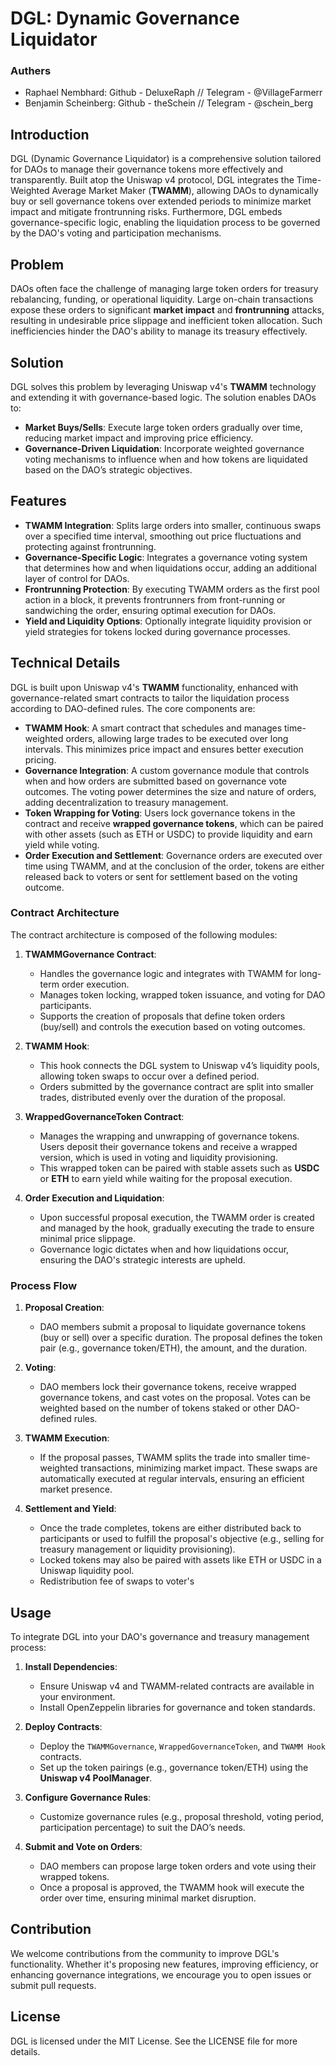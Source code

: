 # DGL: Dynamic Governance Liquidator

### Authers
- Raphael Nembhard: Github - DeluxeRaph // Telegram - @VillageFarmerr
- Benjamin Scheinberg: Github - theSchein // Telegram - @schein_berg

## Introduction

DGL (Dynamic Governance Liquidator) is a comprehensive solution tailored for DAOs to manage their governance tokens more effectively and transparently. Built atop the Uniswap v4 protocol, DGL integrates the Time-Weighted Average Market Maker (**TWAMM**), allowing DAOs to dynamically buy or sell governance tokens over extended periods to minimize market impact and mitigate frontrunning risks. Furthermore, DGL embeds governance-specific logic, enabling the liquidation process to be governed by the DAO's voting and participation mechanisms.

## Problem

DAOs often face the challenge of managing large token orders for treasury rebalancing, funding, or operational liquidity. Large on-chain transactions expose these orders to significant **market impact** and **frontrunning** attacks, resulting in undesirable price slippage and inefficient token allocation. Such inefficiencies hinder the DAO's ability to manage its treasury effectively.

## Solution

DGL solves this problem by leveraging Uniswap v4's **TWAMM** technology and extending it with governance-based logic. The solution enables DAOs to:

- **Market Buys/Sells**: Execute large token orders gradually over time, reducing market impact and improving price efficiency.
- **Governance-Driven Liquidation**: Incorporate weighted governance voting mechanisms to influence when and how tokens are liquidated based on the DAO’s strategic objectives.

## Features

- **TWAMM Integration**: Splits large orders into smaller, continuous swaps over a specified time interval, smoothing out price fluctuations and protecting against frontrunning.
- **Governance-Specific Logic**: Integrates a governance voting system that determines how and when liquidations occur, adding an additional layer of control for DAOs.
- **Frontrunning Protection**: By executing TWAMM orders as the first pool action in a block, it prevents frontrunners from front-running or sandwiching the order, ensuring optimal execution for DAOs.
- **Yield and Liquidity Options**: Optionally integrate liquidity provision or yield strategies for tokens locked during governance processes.

## Technical Details

DGL is built upon Uniswap v4's **TWAMM** functionality, enhanced with governance-related smart contracts to tailor the liquidation process according to DAO-defined rules. The core components are:

- **TWAMM Hook**: A smart contract that schedules and manages time-weighted orders, allowing large trades to be executed over long intervals. This minimizes price impact and ensures better execution pricing.
- **Governance Integration**: A custom governance module that controls when and how orders are submitted based on governance vote outcomes. The voting power determines the size and nature of orders, adding decentralization to treasury management.
- **Token Wrapping for Voting**: Users lock governance tokens in the contract and receive **wrapped governance tokens**, which can be paired with other assets (such as ETH or USDC) to provide liquidity and earn yield while voting.
- **Order Execution and Settlement**: Governance orders are executed over time using TWAMM, and at the conclusion of the order, tokens are either released back to voters or sent for settlement based on the voting outcome.

### Contract Architecture

The contract architecture is composed of the following modules:

1. **TWAMMGovernance Contract**:
   - Handles the governance logic and integrates with TWAMM for long-term order execution.
   - Manages token locking, wrapped token issuance, and voting for DAO participants.
   - Supports the creation of proposals that define token orders (buy/sell) and controls the execution based on voting outcomes.

2. **TWAMM Hook**:
   - This hook connects the DGL system to Uniswap v4’s liquidity pools, allowing token swaps to occur over a defined period.
   - Orders submitted by the governance contract are split into smaller trades, distributed evenly over the duration of the proposal.

3. **WrappedGovernanceToken Contract**:
   - Manages the wrapping and unwrapping of governance tokens. Users deposit their governance tokens and receive a wrapped version, which is used in voting and liquidity provisioning.
   - This wrapped token can be paired with stable assets such as **USDC** or **ETH** to earn yield while waiting for the proposal execution.

4. **Order Execution and Liquidation**:
   - Upon successful proposal execution, the TWAMM order is created and managed by the hook, gradually executing the trade to ensure minimal price slippage.
   - Governance logic dictates when and how liquidations occur, ensuring the DAO's strategic interests are upheld.

### Process Flow

1. **Proposal Creation**:
   - DAO members submit a proposal to liquidate governance tokens (buy or sell) over a specific duration. The proposal defines the token pair (e.g., governance token/ETH), the amount, and the duration.
   
2. **Voting**:
   - DAO members lock their governance tokens, receive wrapped governance tokens, and cast votes on the proposal. Votes can be weighted based on the number of tokens staked or other DAO-defined rules.

3. **TWAMM Execution**:
   - If the proposal passes, TWAMM splits the trade into smaller time-weighted transactions, minimizing market impact. These swaps are automatically executed at regular intervals, ensuring an efficient market presence.

4. **Settlement and Yield**:
   - Once the trade completes, tokens are either distributed back to participants or used to fulfill the proposal's objective (e.g., selling for treasury management or liquidity provisioning).
   - Locked tokens may also be paired with assets like ETH or USDC in a Uniswap liquidity pool.
   - Redistribution fee of swaps to voter's

## Usage

To integrate DGL into your DAO's governance and treasury management process:

1. **Install Dependencies**:
   - Ensure Uniswap v4 and TWAMM-related contracts are available in your environment.
   - Install OpenZeppelin libraries for governance and token standards.

2. **Deploy Contracts**:
   - Deploy the `TWAMMGovernance`, `WrappedGovernanceToken`, and `TWAMM Hook` contracts.
   - Set up the token pairings (e.g., governance token/ETH) using the **Uniswap v4 PoolManager**.

3. **Configure Governance Rules**:
   - Customize governance rules (e.g., proposal threshold, voting period, participation percentage) to suit the DAO’s needs.

4. **Submit and Vote on Orders**:
   - DAO members can propose large token orders and vote using their wrapped tokens.
   - Once a proposal is approved, the TWAMM hook will execute the order over time, ensuring minimal market disruption.

## Contribution

We welcome contributions from the community to improve DGL's functionality. Whether it's proposing new features, improving efficiency, or enhancing governance integrations, we encourage you to open issues or submit pull requests.

## License

DGL is licensed under the MIT License. See the LICENSE file for more details.
